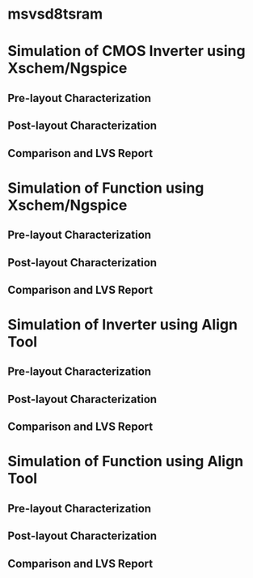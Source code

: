 # msvsd8tsram

# Simulation of CMOS Inverter using Xschem/Ngspice
## Pre-layout Characterization
## Post-layout Characterization
## Comparison and LVS Report

# Simulation of Function using Xschem/Ngspice
## Pre-layout Characterization
## Post-layout Characterization
## Comparison and LVS Report

# Simulation of Inverter using Align Tool
## Pre-layout Characterization
## Post-layout Characterization
## Comparison and LVS Report

# Simulation of Function using Align Tool
## Pre-layout Characterization
## Post-layout Characterization
## Comparison and LVS Report


